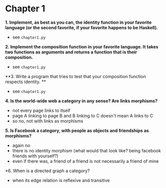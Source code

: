 # Chapter 1

**1. Implement, as best as you can, the identity function in your favorite language (or the second favorite, if your favorite happens to be Haskell).**
* see `chapter1.py`


**2. Implement the composition function in your favorite language. It takes two functions as arguments and returns a function that is their composition.**
* see `chapter1.py`


**3. Write a program that tries to test that your composition function respects identity. **
* see `chapter1.py`


**4. Is the world-wide web a category in any sense? Are links morphisms?**
* not every page links to itself
* page A linking to page B and B linking to C doesn't mean A links to C 
* so no, not with links as morphisms


**5. Is Facebook a category, with people as objects and friendships as morphisms?**
* again no
* there is no identity morphism (what would that look like? being facebook friends with yourself?)
* even if there was, a friend of a friend is not necessarily a friend of mine


*6. When is a directed graph a category?
* when its edge relation is reflexive and transitive